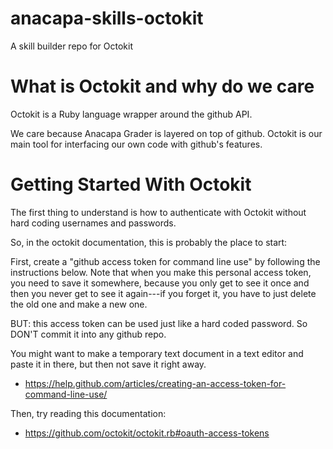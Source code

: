 # anacapa-skills-octokit
A skill builder repo for Octokit

# What is Octokit and why do we care

Octokit is a Ruby language wrapper around the github API.

We care because Anacapa Grader is layered on top of github.   Octokit is our main tool for interfacing our own code with github's features.

# Getting Started With Octokit

The first thing to understand is how to authenticate with Octokit without hard coding usernames and passwords.

So, in the octokit documentation, this is probably the place to start:

First, create a "github access token for command line use" by following the instructions below.  Note that when you make this personal access token, you need to save it somewhere, because you only get to see it once and then you never get to see it again---if you forget it, you have to just delete the old one and make a new one.

BUT: this access token can be used just like a hard coded password. So DON'T commit it into any github repo.   

You might want to make a temporary text document in a text editor and paste it in there, but then not save it right away.

* https://help.github.com/articles/creating-an-access-token-for-command-line-use/

Then, try reading this documentation:

* https://github.com/octokit/octokit.rb#oauth-access-tokens

